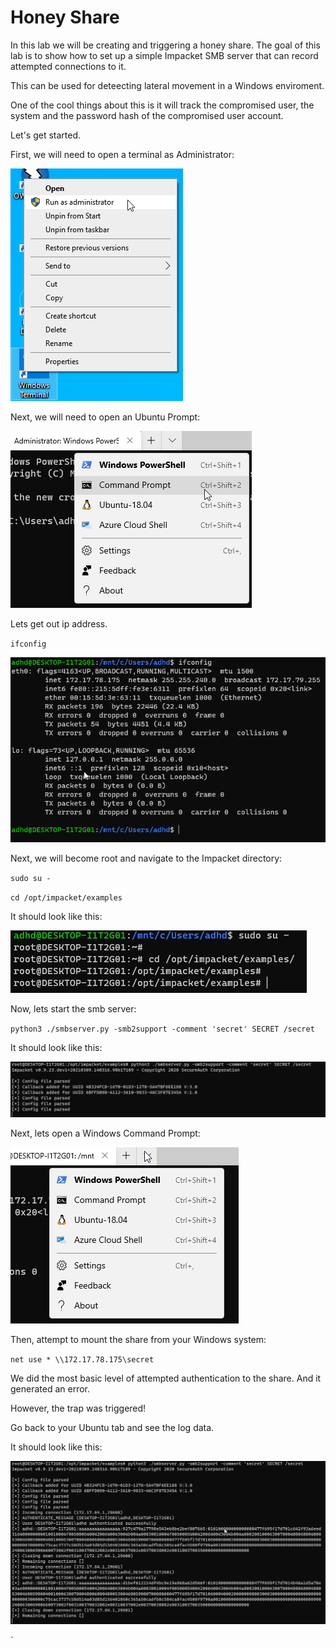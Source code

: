 
# Honey Share

In this lab we will be creating and triggering a honey share.  The goal of this lab is to show how to set up a simple Impacket SMB server that can record attempted connections to it.

This can be used for deteecting lateral movement in a Windows enviroment. 

One of the cool things about this is it will track the compromised user, the system and the password hash of the compromised user account.

Let's get started.

First, we will need to open a terminal as Administrator:

![](attachment\Clipboard_2021-03-12-09-39-30.png)

Next, we will need to open an Ubuntu Prompt:

![](attachment\Clipboard_2021-03-12-09-40-02.png)

Lets get out ip address.

`ifconfig`

![](attachment\Clipboard_2021-03-12-09-46-03.png)

Next, we will become root and navigate to the Impacket directory:

`sudo su -`

`cd /opt/impacket/examples`

It should look like this:

![](attachment\Clipboard_2021-03-12-09-43-19.png)

Now, lets start the smb server:

`python3 ./smbserver.py -smb2support -comment 'secret' SECRET /secret`

It should look like this:

![](attachment\Clipboard_2021-03-12-09-46-42.png)

Next, lets open a Windows Command Prompt:

![](attachment\Clipboard_2021-03-12-09-46-27.png)

Then, attempt to mount the share from your Windows system:

`net use * \\172.17.78.175\secret`

We did the most basic level of attempted authentication to the share.  And it generated an error. 

However, the trap was triggered!

Go back to your Ubuntu tab and see the log data.

It should look like this:

![](attachment\Clipboard_2021-03-12-09-49-11.png)

`



